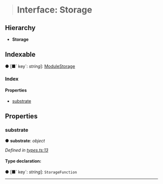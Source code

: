 > # Interface: Storage

## Hierarchy

* **Storage**

## Indexable

● \[■&#x60; key&#x60;: *string*\]: [ModuleStorage](_types_.modulestorage.md)

### Index

#### Properties

* [substrate](_types_.storage.md#substrate)

## Properties

###  substrate

● **substrate**: *object*

*Defined in [types.ts:13](https://github.com/polkadot-js/api/blob/8f89b9d/packages/type-storage/src/types.ts#L13)*

#### Type declaration:

● \[■&#x60; key&#x60;: *string*\]: `StorageFunction`

___